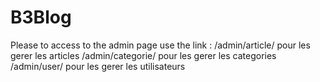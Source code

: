 # B3Blog

Please to access to the admin page use the link : 
/admin/article/ pour les gerer les articles
/admin/categorie/ pour les gerer les categories
/admin/user/ pour les gerer les utilisateurs